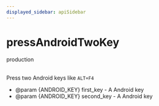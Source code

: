 ```yaml
---
displayed_sidebar: apiSidebar
---
```

# pressAndroidTwoKey
<span class="theme-doc-version-badge badge badge--success">production</span><br/><br/>

Press two Android keys like `ALT+F4`

   * @param \{ANDROID_KEY} first_key - A Android key
   * @param \{ANDROID_KEY} second_key - A Android key
